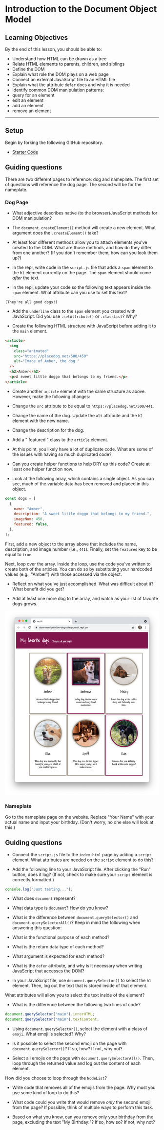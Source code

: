 # Introduction to the Document Object Model

## Learning Objectives

By the end of this lesson, you should be able to:

- Understand how HTML can be drawn as a tree
- Relate HTML elements to parents, children, and siblings
- Define the DOM
- Explain what role the DOM plays on a web page
- Connect an external JavaScript file to an HTML file
- Explain what the attribute `defer` does and why it is needed
- Identify common DOM manipulation patterns:
- query for an element
- edit an element
- add an element
- remove an element

---

## Setup

Begin by forking the following GitHub repository.

- [Starter Code](https://github.com/pursuit-curriculum-resources/starter-intro-to-dom)

## Guiding questions

There are two different pages to reference: dog and nameplate. The first set of questions will reference the dog page. The second will be for the nameplate.

### Dog Page

- What adjective describes native (to the browser)JavaScript methods for DOM manipulation?

- The `document.createElement()` method will create a new element. What argument does the `.createElement()` take?

- At least four different methods allow you to attach elements you've created to the DOM. What are those methods, and how do they differ from one another? (If you don't remember them, how can you look them up?)

- In the repl, write code in the `script.js` file that adds a `span` element to the `h1` element currently on the page. The `span` element should come _after_ the text.

- In the repl, update your code so the following text appears inside the `span` element. What attribute can you use to set this text?

```
(They're all good dogs!)
```

- Add the `underline` class to the `span` element you created with JavaScript. Did you use `.setAttribute()` or `.classList`? Why?

- Create the following HTML structure with JavaScript before adding it to the `main` element.

```html
<article>
  <img
    class="animated"
    src="https://placedog.net/500/450"
    alt="Image of Amber, the dog."
  />
  <h2>Amber</h2>
  <p>A sweet little doggo that belongs to my friend.</p>
</article>
```

- Create another `article` element with the same structure as above. However, make the following changes:

- Change the `src` attribute to be equal to `https://placedog.net/500/441`.
- Change the name of the dog. Update the `alt` attribute and the `h2` element with the new name.
- Change the description for the dog.
- Add a " featured " class to the `article` element.

- At this point, you likely have a lot of duplicate code. What are some of the issues with having so much duplicated code?

- Can you create helper functions to help DRY up this code? Create at least one helper function now.

- Look at the following array, which contains a single object. As you can see, much of the variable data has been removed and placed in this object.

```js
const dogs = [
  {
    name: "Amber",
    description: "A sweet little doggo that belongs to my friend.",
    imageNum: 450,
    featured: false,
  },
];
```

First, add a new object to the array above that includes the name, description, and image number (i.e., `441`). Finally, set the `featured` key to be equal to `true`.

Next, loop over the array. Inside the loop, use the code you've written to create both of the articles. You can do so by substituting your hardcoded values (e.g., "Amber") with those accessed via the object.

- Reflect on what you've just accomplished. What was difficult about it? What benefit did you get?

- Add at least one more dog to the array, and watch as your list of favorite dogs grows.

![Image showing a completed dog tutorial.](../assets/completed-dog-tutorial.png)

### Nameplate

Go to the nameplate page on the website. Replace "Your Name" with your actual name and input your birthday. (Don't worry, no one else will look at this.)

## Guiding questions

- Connect the `script.js` file to the `index.html` page by adding a `script` element. What attributes are needed on the `script` element to do this?

- Add the following line to your JavaScript file. After clicking the "Run" button, does it log? (If not, check to make sure your `script` element is correctly formatted.)

```js
console.log("Just testing...");
```

- What does `document` represent?

- What data type is `document`? How do you know?

- What is the difference between `document.querySelector()` and `document.querySelectorAll()`? Keep in mind the following when answering this question:

- What is the functional purpose of each method?
- What is the return data type of each method?
- What argument is expected for each method?

- What is the `defer` attribute, and why is it necessary when writing JavaScript that accesses the DOM?

- In your JavaScript file, use `document.querySelector()` to select the `h1` element. Then, log out the text that is stored inside of that element.

What attributes will allow you to select the text inside of the element?

- What is the difference between the following two lines of code?

```js
document.querySelector("main").innerHTML;
document.querySelector("main").textContent;
```

- Using `document.querySelector()`, select the element with a class of `emoji`. What emoji is selected? Why?

- Is it possible to select the second emoji on the page with `document.querySelector()`? If so, how? If not, why not?

- Select all emojis on the page with `document.querySelectorAll()`. Then, loop through the returned value and log out the content of each element.

How did you choose to loop through the `NodeList`?

- Write code that removes all of the emojis from the page. Why must you use some kind of loop to do this?

- What code could you write that would remove _only_ the second emoji from the page? If possible, think of multiple ways to perform this task.

- Based on what you know, can you remove only your birthday from the page, excluding the text "My Birthday:"? If so, how so? If not, why not?
